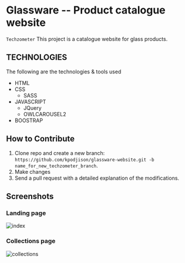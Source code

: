 # Glassware -- Product catalogue website
`Techzometer` This project is a catalogue website for glass products.

## TECHNOLOGIES
The following are the technologies & tools used
* HTML
* CSS
  * SASS
* JAVASCRIPT
  * JQuery
  * OWLCAROUSEL2
* BOOSTRAP

## How to Contribute
1. Clone repo and create a new branch: `https://github.com/kpodjison/glassware-website.git -b name_for_new_techzometer_branch`.
2. Make changes
3. Send a pull request with a detailed explanation of the modifications.

## Screenshots
### Landing page

![index](https://user-images.githubusercontent.com/50149323/232337605-2cc01237-5d35-47bc-acc7-99e0105a3b71.png)

### Collections page
![collections](https://user-images.githubusercontent.com/50149323/232337603-2a719e21-3baa-48c2-8ffb-88b452f84f1e.png)
